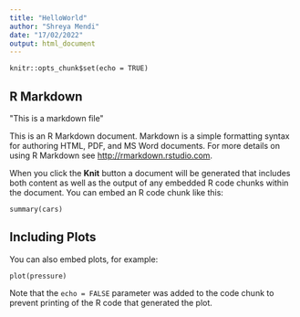 ```yaml
---
title: "HelloWorld"
author: "Shreya Mendi"
date: "17/02/2022"
output: html_document
---
```


```{r setup, include=FALSE}
knitr::opts_chunk$set(echo = TRUE)
```

## R Markdown

"This is a markdown file"

This is an R Markdown document. Markdown is a simple formatting syntax for authoring HTML, PDF, and MS Word documents. For more details on using R Markdown see <http://rmarkdown.rstudio.com>.

When you click the **Knit** button a document will be generated that includes both content as well as the output of any embedded R code chunks within the document. You can embed an R code chunk like this:

```{r cars}
summary(cars)
```

## Including Plots

You can also embed plots, for example:

```{r pressure, echo=FALSE}
plot(pressure)
```

Note that the `echo = FALSE` parameter was added to the code chunk to prevent printing of the R code that generated the plot.
